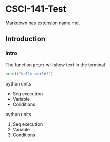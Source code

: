 # CSCI-141-Test

Markdown has extension name.md.

## Introduction

### Intro

The function `print` will show text in the terminal
```python
print("hello world!")
```

python units
* Seq execution
* Variable 
* Conditions 

python units 
1. Seq execution 
1. Variable 
1. Conditions